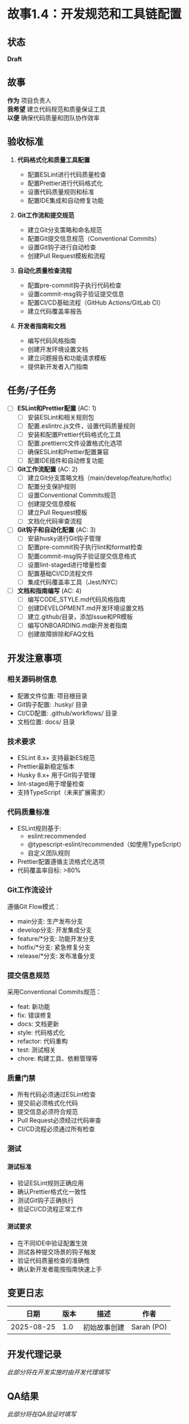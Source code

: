 # 故事1.4：开发规范和工具链配置

## 状态
**Draft**

## 故事
**作为** 项目负责人  
**我希望** 建立代码规范和质量保证工具  
**以便** 确保代码质量和团队协作效率

## 验收标准

1. **代码格式化和质量工具配置**
   - 配置ESLint进行代码质量检查
   - 配置Prettier进行代码格式化
   - 设置代码质量规则和标准
   - 配置IDE集成和自动修复功能

2. **Git工作流和提交规范**
   - 建立Git分支策略和命名规范
   - 配置Git提交信息规范（Conventional Commits）
   - 设置Git钩子进行自动检查
   - 创建Pull Request模板和流程

3. **自动化质量检查流程**
   - 配置pre-commit钩子执行代码检查
   - 设置commit-msg钩子验证提交信息
   - 配置CI/CD基础流程（GitHub Actions/GitLab CI）
   - 建立代码覆盖率报告

4. **开发者指南和文档**
   - 编写代码风格指南
   - 创建开发环境设置文档
   - 建立问题报告和功能请求模板
   - 提供新开发者入门指南

## 任务/子任务

- [ ] **ESLint和Prettier配置** (AC: 1)
  - [ ] 安装ESLint和相关规则包
  - [ ] 配置.eslintrc.js文件，设置代码质量规则
  - [ ] 安装和配置Prettier代码格式化工具
  - [ ] 配置.prettierrc文件设置格式化选项
  - [ ] 确保ESLint和Prettier配置兼容
  - [ ] 配置IDE插件和自动修复功能

- [ ] **Git工作流配置** (AC: 2)
  - [ ] 建立Git分支策略文档（main/develop/feature/hotfix）
  - [ ] 配置分支保护规则
  - [ ] 设置Conventional Commits规范
  - [ ] 创建提交信息模板
  - [ ] 建立Pull Request模板
  - [ ] 文档化代码审查流程

- [ ] **Git钩子和自动化配置** (AC: 3)
  - [ ] 安装husky进行Git钩子管理
  - [ ] 配置pre-commit钩子执行lint和format检查
  - [ ] 配置commit-msg钩子验证提交信息格式
  - [ ] 设置lint-staged进行增量检查
  - [ ] 配置基础CI/CD流程文件
  - [ ] 集成代码覆盖率工具（Jest/NYC）

- [ ] **文档和指南编写** (AC: 4)
  - [ ] 编写CODE_STYLE.md代码风格指南
  - [ ] 创建DEVELOPMENT.md开发环境设置文档
  - [ ] 建立.github/目录，添加Issue和PR模板
  - [ ] 编写ONBOARDING.md新开发者指南
  - [ ] 创建故障排除和FAQ文档

## 开发注意事项

### 相关源码树信息
- 配置文件位置: 项目根目录
- Git钩子配置: .husky/ 目录
- CI/CD配置: .github/workflows/ 目录
- 文档位置: docs/ 目录

### 技术要求
- ESLint 8.x+ 支持最新ES规范
- Prettier最新稳定版本
- Husky 8.x+ 用于Git钩子管理
- lint-staged用于增量检查
- 支持TypeScript（未来扩展需求）

### 代码质量标准
- ESLint规则基于: 
  - eslint:recommended
  - @typescript-eslint/recommended（如使用TypeScript）
  - 自定义团队规则
- Prettier配置遵循主流格式化选项
- 代码覆盖率目标: >80%

### Git工作流设计
遵循Git Flow模式：
- main分支: 生产发布分支
- develop分支: 开发集成分支  
- feature/*分支: 功能开发分支
- hotfix/*分支: 紧急修复分支
- release/*分支: 发布准备分支

### 提交信息规范
采用Conventional Commits规范：
- feat: 新功能
- fix: 错误修复
- docs: 文档更新
- style: 代码格式化
- refactor: 代码重构
- test: 测试相关
- chore: 构建工具、依赖管理等

### 质量门禁
- 所有代码必须通过ESLint检查
- 提交前必须格式化代码
- 提交信息必须符合规范
- Pull Request必须经过代码审查
- CI/CD流程必须通过所有检查

### 测试
#### 测试标准
- 验证ESLint规则正确应用
- 确认Prettier格式化一致性
- 测试Git钩子正确执行
- 验证CI/CD流程正常工作

#### 测试要求
- 在不同IDE中验证配置生效
- 测试各种提交场景的钩子触发
- 验证代码质量检查的准确性
- 确认新开发者能按指南快速上手

## 变更日志

| 日期 | 版本 | 描述 | 作者 |
|------|------|------|------|
| 2025-08-25 | 1.0 | 初始故事创建 | Sarah (PO) |

## 开发代理记录
*此部分将在开发实施时由开发代理填写*

## QA结果
*此部分将在QA验证时填写*